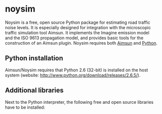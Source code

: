 # noysim

Noysim is a free, open source Python package for estimating road traffic noise levels. It is especially designed for integration with the microscopic traffic simulation tool Aimsun. It implements the Imagine emission model and the ISO 9613 propagation model, and provides basic tools for the construction of an Aimsun plugin. Noysim requires both
[Aimsun](http://www.aimsun.com/) and [Python](http://www.python.org/).

## Python installation

Aimsun/Noysim requires that Python 2.6 (32-bit) is installed on the host system (website: http://www.python.org/download/releases/2.6.5/).

## Additional libraries

Next to the Python interpreter, the following free and open source libraries have to be installed:

